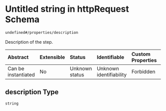 # Untitled string in httpRequest Schema

```txt
undefined#/properties/description
```

Description of the step.

| Abstract            | Extensible | Status         | Identifiable            | Custom Properties | Additional Properties | Access Restrictions | Defined In                                                                         |
| :------------------ | :--------- | :------------- | :---------------------- | :---------------- | :-------------------- | :------------------ | :--------------------------------------------------------------------------------- |
| Can be instantiated | No         | Unknown status | Unknown identifiability | Forbidden         | Allowed               | none                | [httpRequest\_v2.schema.json\*](httpRequest_v2.schema.json "open original schema") |

## description Type

`string`
